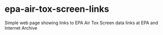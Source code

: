 # epa-air-tox-screen-links
Simple web page showing links to EPA Air Tox Screen data links at EPA and Internet Archive
